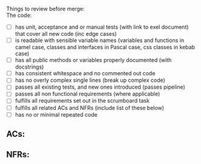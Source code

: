 Things to review before merge:\
The code:
- [ ] has unit, acceptance and or manual tests (with link to exel document) that cover all new code (inc edge cases)
- [ ] is readable with sensible variable names (variables and functions in camel case, classes and interfaces in Pascal case, css classes in kebab case)
- [ ] has all public methods or variables properly documented (with docstrings)
- [ ] has consistent whitespace and no commented out code
- [ ] has no overly complex single lines (break up complex code)
- [ ] passes all existing tests, and new ones introduced (passes pipeline)
- [ ] passes all non functional requirements (where applicable)
- [ ] fulfills all requirements set out in the scrumboard task
- [ ] fulfills all related ACs and NFRs (include list of these below)
- [ ] has no or minimal repeated code

ACs:
- 
NFRs:
- 